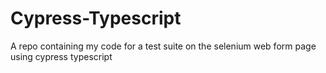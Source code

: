 # Cypress-Typescript
A repo containing my code for a test suite on the selenium web form page using cypress typescript
